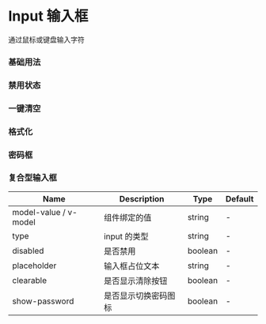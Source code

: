 # Input 输入框

通过鼠标或键盘输入字符

### 基础用法

<preview path="../examples/input/input.vue" ></preview>

### 禁用状态

<preview path="../examples/input/input1.vue" ></preview>

### 一键清空

<preview path="../examples/input/input2.vue" ></preview>

### 格式化

<preview path="../examples/input/input3.vue" ></preview>

### 密码框

<preview path="../examples/input/input4.vue" ></preview>

### 复合型输入框

<preview path="../examples/input/input5.vue" ></preview>

| Name                  | Description          | Type    | Default |
| --------------------- | -------------------- | ------- | ------- |
| model-value / v-model | 组件绑定的值         | string  | -       |
| type                  | input 的类型         | string  | -       |
| disabled              | 是否禁用             | boolean | -       |
| placeholder           | 输入框占位文本       | string  | -       |
| clearable             | 是否显示清除按钮     | boolean | -       |
| show-password         | 是否显示切换密码图标 | boolean | -       |
